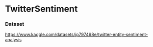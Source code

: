 # TwitterSentiment

### Dataset
https://www.kaggle.com/datasets/jp797498e/twitter-entity-sentiment-analysis
